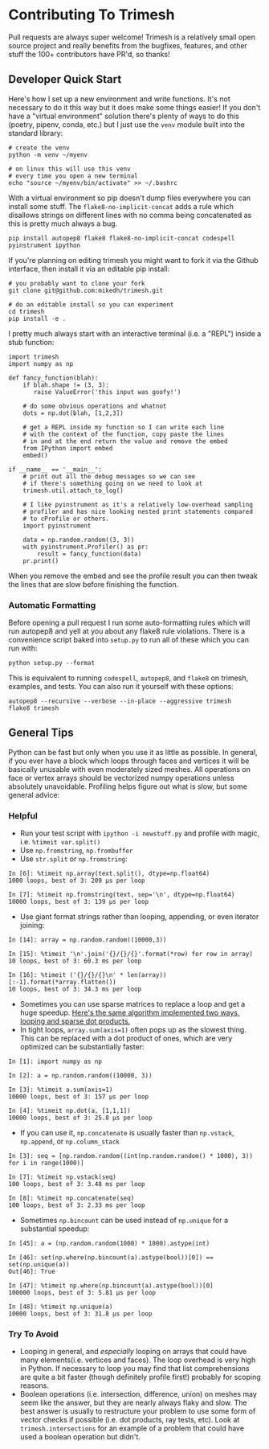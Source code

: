 Contributing To Trimesh
=======================

Pull requests are always super welcome! Trimesh is a relatively small open source project and really benefits from the bugfixes, features, and other stuff the 100+ contributors have PR'd, so thanks!


## Developer Quick Start

Here's how I set up a new environment and write functions. It's not necessary to do it this way but it does make some things easier! If you don't have a "virtual environment" solution there's plenty of ways to do this (poetry, pipenv, conda, etc.) but I just use the `venv` module built into the standard library:
```
# create the venv
python -m venv ~/myenv

# on linux this will use this venv
# every time you open a new terminal
echo "source ~/myenv/bin/activate" >> ~/.bashrc
```

With a virtual environment so pip doesn't dump files everywhere you can install some stuff. The `flake8-no-implicit-concat` adds a rule which disallows strings on different lines with no comma being concatenated as this is pretty much always a bug.
```
pip install autopep8 flake8 flake8-no-implicit-concat codespell pyinstrument ipython
```

If you're planning on editing trimesh you might want to fork it via the Github interface, then install it via an editable pip install:
```
# you probably want to clone your fork
git clone git@github.com:mikedh/trimesh.git

# do an editable install so you can experiment
cd trimesh
pip install -e .
```


I pretty much always start with an interactive terminal (i.e. a "REPL") inside a stub function:
```
import trimesh
import numpy as np

def fancy_function(blah):
    if blah.shape != (3, 3):
       raise ValueError('this input was goofy!')

    # do some obvious operations and whatnot
    dots = np.dot(blah, [1,2,3])

    # get a REPL inside my function so I can write each line
    # with the context of the function, copy paste the lines
    # in and at the end return the value and remove the embed
    from IPython import embed
    embed()
    
if __name__ == '__main__':
    # print out all the debug messages so we can see
    # if there's something going on we need to look at
    trimesh.util.attach_to_log()

    # I like pyinstrument as it's a relatively low-overhead sampling
    # profiler and has nice looking nested print statements compared
    # to cProfile or others.
    import pyinstrument
    
    data = np.random.random((3, 3))
    with pyinstrument.Profiler() as pr:
        result = fancy_function(data)
    pr.print()
```

When you remove the embed and see the profile result you can then tweak the lines that are slow before finishing the function.

### Automatic Formatting
Before opening a pull request I run some auto-formatting rules which will run autopep8 and yell at you about any flake8 rule violations. There is a convenience script baked into `setup.py` to run all of these which you can run with:
```
python setup.py --format
```

This is equivalent to running `codespell`, `autopep8`, and `flake8` on trimesh, examples, and tests. You can also run it yourself with these options:
```
autopep8 --recursive --verbose --in-place --aggressive trimesh
flake8 trimesh
```

## General Tips

Python can be fast but only when you use it as little as possible. In general, if you ever have a block which loops through faces and vertices it will be basically unusable with even moderately sized meshes. All operations on face or vertex arrays should be vectorized numpy operations unless absolutely unavoidable. Profiling helps figure out what is slow, but some general advice:

### Helpful
- Run your test script with `ipython -i newstuff.py` and profile with magic, i.e. `%timeit var.split()`
- Use `np.fromstring`, `np.frombuffer`
- Use `str.split` or `np.fromstring`:
```
In [6]: %timeit np.array(text.split(), dtype=np.float64)
1000 loops, best of 3: 209 µs per loop

In [7]: %timeit np.fromstring(text, sep='\n', dtype=np.float64)
10000 loops, best of 3: 139 µs per loop
```
- Use giant format strings rather than looping, appending, or even iterator joining:
```
In [14]: array = np.random.random((10000,3))

In [15]: %timeit '\n'.join('{}/{}/{}'.format(*row) for row in array)
10 loops, best of 3: 60.3 ms per loop

In [16]: %timeit ('{}/{}/{}\n' * len(array))[:-1].format(*array.flatten())
10 loops, best of 3: 34.3 ms per loop
```
- Sometimes you can use sparse matrices to replace a loop and get a huge speedup. [Here's the same algorithm implemented two ways, looping and sparse dot products.](https://github.com/mikedh/trimesh/blob/master/trimesh/geometry.py#L186-L203)
- In tight loops, `array.sum(axis=1)` often pops up as the slowest thing. This can be replaced with a dot product of ones, which are very optimized can be substantially faster:
```
In [1]: import numpy as np

In [2]: a = np.random.random((10000, 3))

In [3]: %timeit a.sum(axis=1)
10000 loops, best of 3: 157 µs per loop

In [4]: %timeit np.dot(a, [1,1,1])
10000 loops, best of 3: 25.8 µs per loop
```
- If you can use it, `np.concatenate` is usually faster than `np.vstack`, `np.append`, or `np.column_stack`
```
In [3]: seq = [np.random.random((int(np.random.random() * 1000), 3)) for i in range(1000)]

In [7]: %timeit np.vstack(seq)
100 loops, best of 3: 3.48 ms per loop

In [8]: %timeit np.concatenate(seq)
100 loops, best of 3: 2.33 ms per loop
```
- Sometimes `np.bincount` can be used instead of `np.unique` for a substantial speedup:
```
In [45]: a = (np.random.random(1000) * 1000).astype(int)

In [46]: set(np.where(np.bincount(a).astype(bool))[0]) == set(np.unique(a))
Out[46]: True

In [47]: %timeit np.where(np.bincount(a).astype(bool))[0]
100000 loops, best of 3: 5.81 µs per loop

In [48]: %timeit np.unique(a)
10000 loops, best of 3: 31.8 µs per loop
```

### Try To Avoid
- Looping in general, and *especially* looping on arrays that could have many elements(i.e. vertices and faces). The loop overhead is very high in Python. If necessary to loop you may find that list comprehensions are quite a bit faster (though definitely profile first!) probably for scoping reasons.
- Boolean operations (i.e. intersection, difference, union) on meshes may seem like the answer, but they are nearly always flaky and slow. The best answer is usually to restructure your problem to use some form of vector checks if possible (i.e. dot products, ray tests, etc). Look at `trimesh.intersections` for an example of a problem that could have used a boolean operation but didn't.
